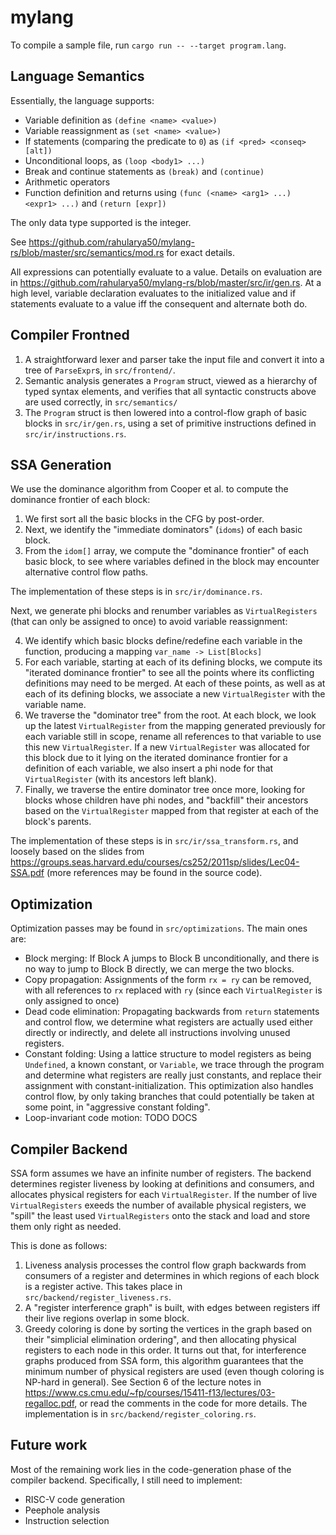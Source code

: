 # mylang

To compile a sample file, run `cargo run -- --target program.lang`.

## Language Semantics
Essentially, the language supports:
- Variable definition as `(define <name> <value>)`
- Variable reassignment as `(set <name> <value>)`
- If statements (comparing the predicate to `0`) as `(if <pred> <conseq> [alt])`
- Unconditional loops, as `(loop <body1> ...)`
- Break and continue statements as `(break)` and `(continue)`
- Arithmetic operators
- Function definition and returns using `(func (<name> <arg1> ...) <expr1> ...)` and `(return [expr])`

The only data type supported is the integer.

See https://github.com/rahularya50/mylang-rs/blob/master/src/semantics/mod.rs for exact details.

All expressions can potentially evaluate to a value. 
Details on evaluation are in https://github.com/rahularya50/mylang-rs/blob/master/src/ir/gen.rs.
At a high level, variable declaration evaluates to the initialized value and 
if statements evaluate to a value iff the consequent and alternate both do.

## Compiler Frontned
1. A straightforward lexer and parser take the input file and convert it into a tree of `ParseExpr`s, in `src/frontend/`.
2. Semantic analysis generates a `Program` struct, viewed as a hierarchy of typed syntax elements, and verifies that all syntactic constructs above are used correctly, in `src/semantics/`
3. The `Program` struct is then lowered into a control-flow graph of basic blocks in `src/ir/gen.rs`, using a set of primitive instructions defined in `src/ir/instructions.rs`.

## SSA Generation
We use the dominance algorithm from Cooper et al. to compute the dominance frontier of each block:
1. We first sort all the basic blocks in the CFG by post-order.
2. Next, we identify the "immediate dominators" (`idoms`) of each basic block.
3. From the `idom[]` array, we compute the "dominance frontier" of each basic block, to see where variables defined in the block may encounter alternative control flow paths.

The implementation of these steps is in `src/ir/dominance.rs`.

Next, we generate phi blocks and renumber variables as `VirtualRegisters` (that can only be assigned to once) to avoid variable reassignment:

4. We identify which basic blocks define/redefine each variable in the function, producing a mapping `var_name -> List[Blocks]`
5. For each variable, starting at each of its defining blocks, we compute its "iterated dominance frontier" to see all the points where its conflicting definitions may need to be merged. 
   At each of these points, as well as at each of its defining blocks, we associate a new `VirtualRegister` with the variable name.  
6. We traverse the "dominator tree" from the root. At each block, we look up the latest `VirtualRegister` from the mapping generated previously for each variable still in scope,
   rename all references to that variable to use this new `VirtualRegister`. 
   If a new `VirtualRegister` was allocated for this block due to it lying on the iterated dominance frontier for a definition of each variable, we also insert a phi node for that `VirtualRegister` (with its ancestors left blank).
7. Finally, we traverse the entire dominator tree once more, looking for blocks whose children have phi nodes, and "backfill" their ancestors based on the `VirtualRegister` mapped from that register at each of the block's parents.

The implementation of these steps is in `src/ir/ssa_transform.rs`, and loosely based on the slides from https://groups.seas.harvard.edu/courses/cs252/2011sp/slides/Lec04-SSA.pdf (more references may be found in the source code).

## Optimization
Optimization passes may be found in `src/optimizations`. The main ones are:
- Block merging: If Block A jumps to Block B unconditionally, and there is no way to jump to Block B directly, we can merge the two blocks.
- Copy propagation: Assignments of the form `rx = ry` can be removed, with all references to `rx` replaced with `ry` (since each `VirtualRegister` is only assigned to once)
- Dead code elimination: Propagating backwards from `return` statements and control flow, we determine what registers are actually used either directly or indirectly, and delete all instructions involving unused registers.
- Constant folding: Using a lattice structure to model registers as being `Undefined`, a known constant, or `Variable`, we trace through the program and determine what registers are really just constants, and replace their assignment with constant-initialization.
 This optimization also handles control flow, by only taking branches that could potentially be taken at some point, in "aggressive constant folding".
- Loop-invariant code motion: TODO DOCS

## Compiler Backend
SSA form assumes we have an infinite number of registers. The backend determines register liveness by looking at definitions and consumers, and allocates physical registers for each `VirtualRegister`. 
If the number of live `VirtualRegisters` exeeds the number of available physical registers, we "spill" the least used `VirtualRegisters` onto the stack and load and store them only right as needed.

This is done as follows:

1. Liveness analysis processes the control flow graph backwards from consumers of a register and determines in which regions of each block is a register active. This takes place in `src/backend/register_liveness.rs`.
2. A "register interference graph" is built, with edges between registers iff their live regions overlap in some block.
3. Greedy coloring is done by sorting the vertices in the graph based on their "simplicial elimination ordering", and then allocating physical registers to each node in this order. 
   It turns out that, for interference graphs produced from SSA form, this algorithm guarantees that the minimum number of physical registers are used (even though coloring is NP-hard in general).
   See Section 6 of the lecture notes in https://www.cs.cmu.edu/~fp/courses/15411-f13/lectures/03-regalloc.pdf, or read the comments in the code for more details. The implementation is in `src/backend/register_coloring.rs`.
   
## Future work
Most of the remaining work lies in the code-generation phase of the compiler backend. Specifically, I still need to implement:

- RISC-V code generation
- Peephole analysis
- Instruction selection
